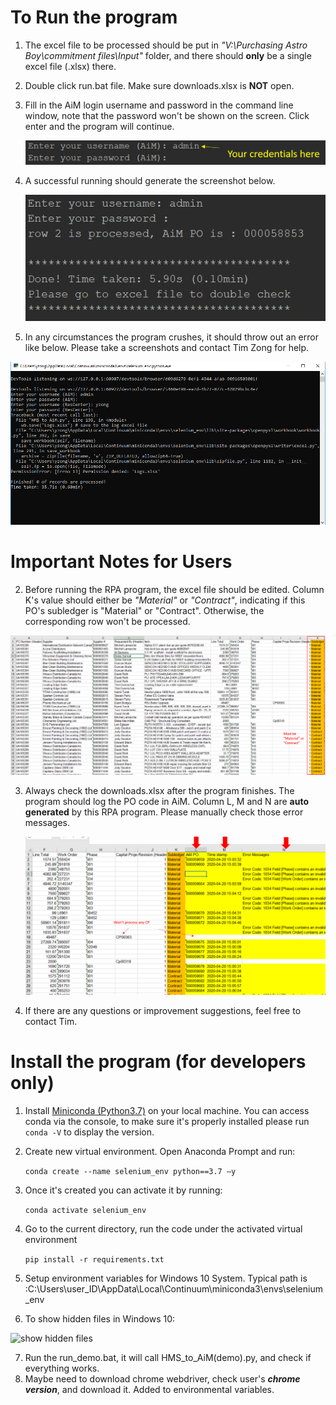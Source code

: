 # To Run the program

1. The excel file to be processed should be put in *"V:\Purchasing Astro Boy\commitment files\Input"* folder, and there should **only** be a single excel file (.xlsx) there.

2. Double click run.bat file. Make sure downloads.xlsx is **NOT** open.

3. Fill in the AiM login username and password in the command line window, note that the password won't be shown on the screen. Click enter and the program will continue.

   ![CMD login screenshots](images/screenshots1.PNG)

4. A successful running should generate the screenshot below. 

   ![success run](images/success_run.png)

5. In any circumstances the program crushes, it should throw out an error like below. Please take a screenshots and contact Tim Zong for help.

![errors](images/error_example.png)

# Important Notes for Users

2. Before running the RPA program, the excel file should be edited. Column K's value should either be *"Material"* or *"Contract"*, indicating if this PO's subledger is "Material" or "Contract". Otherwise, the corresponding row won't be processed.

![excel edit](images/excel_edit.png)

3. Always check the downloads.xlsx after the program finishes. The program should log the PO code in AiM. Column L, M and N are **auto generated** by this RPA program. Please manually check those error messages.

   ![excel output](images/excel_output.png)

4. If there are any questions or improvement suggestions, feel free to contact Tim.



# Install the program (for developers only)

1. Install [Miniconda (Python3.7)](https://docs.conda.io/en/latest/miniconda.html)  on your local machine. You can access conda via the console, to make sure it's properly installed please run `conda -V` to display the version.

2. Create new virtual environment. Open Anaconda Prompt and run:

   ```conda create --name selenium_env python==3.7 –y```

3. Once it's created you can activate it by running: 

   ```conda activate selenium_env```

4. Go to the current directory, run the code under the activated virtual environment

   ```pip install -r requirements.txt``` 

5. Setup environment variables for Windows 10 System. Typical path is :C:\Users\user_ID\AppData\Local\Continuum\miniconda3\envs\selenium_env

6. To show hidden files in Windows 10:

![show hidden files](images/screenshots2.PNG)

7. Run the run_demo.bat, it will call HMS_to_AiM(demo).py, and check if everything works.
8. Maybe need to download chrome webdriver, check user's ***chrome version***, and download it. Added to environmental variables.
